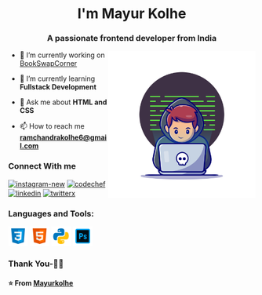 <h1 align="center">I'm Mayur Kolhe</h1>
<h3 align="center">A passionate frontend developer from India</h3>

<img align="right" alt="Coding" width="300" src="coder.jpg">








- 🔭 I’m currently working on [BookSwapCorner](https://bookswapcorner.netlify.app/)

- 🌱 I’m currently learning **Fullstack Development**

- 💬 Ask me about **HTML and CSS**

- 📫 How to reach me **ramchandrakolhe6@gmail.com**

<h3> Connect With me</h3>

<a href="https://instagram.com/_.mayurkolhe_16" target="blank"><img align="center" width="48" height="48" src="https://img.icons8.com/fluency/48/instagram-new.png" alt="instagram-new"/></a>
<a href="https://www.codechef.com/users/mayurkolhe16" target="blank"><img align="center" width="48" height="48" src="https://img.icons8.com/color/48/codechef.png" alt="codechef"/></a>
<a href="https://www.linkedin.com/in/mayur-kolhe-18ba312b4/" target="blank"><img align="center" width="48" height="48" src="https://img.icons8.com/color/48/linkedin.png" alt="linkedin"/></a>
<a href="https://x.com/mayur_kolhe_16" target="blank"><img align="center" width="48" height="48" src="https://img.icons8.com/forma-light/24/twitterx.png" alt="twitterx"/></a>


<h3 align="left">Languages and Tools:</h3>

<p align="left"> 

<img src="icons8-css.svg" alt="css3" width="40" height="40"/> 
<img src="icons8-html.svg" alt="html5" width="40" height="40"/> 
<img src="icons8-python.svg" alt="python" width="40" height="40"/>
<img src="icons8-adobe-photoshop.svg" alt="photoshop" width="40" height="40"/>
</p>

<h3 align="left"> Thank You-🙏🏼 </h3>


#### ⭐️ From [Mayurkolhe](https://github.com/Mayurkolhe16) 

